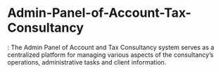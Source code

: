 # Admin-Panel-of-Account-Tax-Consultancy
: The Admin Panel of Account and Tax Consultancy system serves as a centralized platform for  managing various aspects of the consultancy’s operations, administrative tasks and client information.
